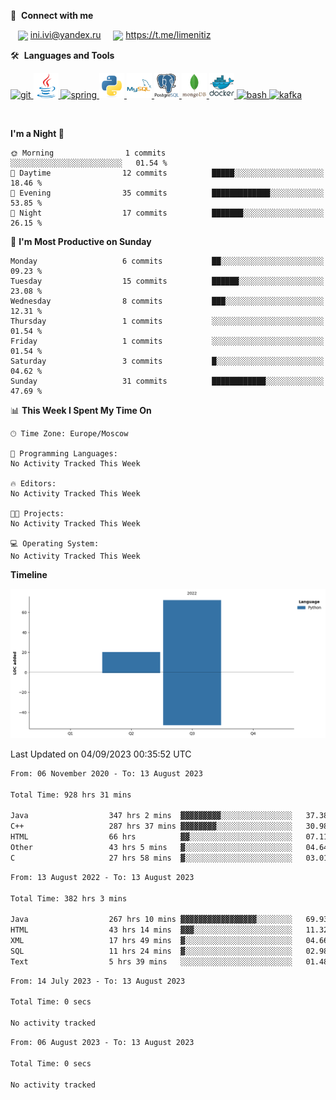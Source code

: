 <!-- https://github.com/lowlighter/metrics -->
<!-- https://www.vectorlogo.zone/ -->
<!-- https://www.svgrepo.com/ -->

🔗 &nbsp;**Connect with me**
&nbsp; <p align="left">
        &nbsp;&nbsp;
        <span>
            <img align="center"
                src="https://user-images.githubusercontent.com/60324635/179626886-1219e9ee-75c0-42ed-a26b-d4ef24ed306c.svg"
                height="30px"/>
            ini.ivi@yandex.ru
        </span>
        &nbsp;&nbsp;&nbsp;
        <span>
            <img align="center"
                    src="https://user-images.githubusercontent.com/60324635/179626979-f490e684-520a-46a3-9f2e-1b3d291b8372.svg"
                    height="30px"/>
            https://t.me/limenitiz
        </span>
</p>

<!-- 
![Metrics](/github-metrics.svg)
<br>

![Wwakatime stats](https://github-readme-stats-taupe-two.vercel.app/api/wakatime?username=limenitiz&hide_title=true&hide_border=true&langs_count=5&bg_color=00000000&text_color=777) 
-->

🛠️ &nbsp;**Languages and Tools**
<p align="left">
    <a href="https://git-scm.com/" target="_blank" rel="noreferrer">
        <img src="https://www.vectorlogo.zone/logos/git-scm/git-scm-icon.svg"
            alt="git" width="40" height="40" />
    </a>
    <a href="https://www.java.com" target="_blank" rel="noreferrer"> <img
            src="https://raw.githubusercontent.com/devicons/devicon/master/icons/java/java-original.svg"
            alt="java" width="40" height="40" /> </a>
    <a href="https://spring.io/" target="_blank" rel="noreferrer">
        <img src="https://www.vectorlogo.zone/logos/springio/springio-icon.svg"
            alt="spring" width="40" height="40" />
    </a>
    <a href="https://www.python.org" target="_blank" rel="noreferrer">
        <img src="https://raw.githubusercontent.com/devicons/devicon/master/icons/python/python-original.svg"
            alt="python" width="40" height="40" />
    </a>
    <a href="https://www.mysql.com/" target="_blank" rel="noreferrer">
        <img src="https://raw.githubusercontent.com/devicons/devicon/master/icons/mysql/mysql-original-wordmark.svg"
            alt="mysql" width="40" height="40" />
    </a>
    <a href="https://www.postgresql.org" target="_blank" rel="noreferrer">
        <img src="https://raw.githubusercontent.com/devicons/devicon/master/icons/postgresql/postgresql-original-wordmark.svg"
            alt="postgresql" width="40" height="40" />
    </a>
    <a href="https://www.mongodb.com/" target="_blank" rel="noreferrer">
        <img src="https://raw.githubusercontent.com/devicons/devicon/master/icons/mongodb/mongodb-original-wordmark.svg"
            alt="mongodb" width="40" height="40" />
    </a>
    <a href="https://www.docker.com/" target="_blank" rel="noreferrer">
        <img src="https://raw.githubusercontent.com/devicons/devicon/master/icons/docker/docker-original-wordmark.svg"
            alt="docker" width="40" height="40" />
    </a>
    <a href="https://www.gnu.org/software/bash/" target="_blank" rel="noreferrer">
        <img src="https://www.vectorlogo.zone/logos/gnu_bash/gnu_bash-icon.svg"
            alt="bash" width="40" height="40" />
    </a>
    <a href="https://kafka.apache.org/" target="_blank" rel="noreferrer">
        <img src="https://www.vectorlogo.zone/logos/apache_kafka/apache_kafka-icon.svg"
            alt="kafka" width="40" height="40" />
    </a>
</p>

<br>

<!--START_SECTION:waka-readme-stats-total-->
**I'm a Night 🦉** 

```text
🌞 Morning                1 commits           ░░░░░░░░░░░░░░░░░░░░░░░░░   01.54 % 
🌆 Daytime                12 commits          █████░░░░░░░░░░░░░░░░░░░░   18.46 % 
🌃 Evening                35 commits          █████████████░░░░░░░░░░░░   53.85 % 
🌙 Night                  17 commits          ███████░░░░░░░░░░░░░░░░░░   26.15 % 
```
📅 **I'm Most Productive on Sunday** 

```text
Monday                   6 commits           ██░░░░░░░░░░░░░░░░░░░░░░░   09.23 % 
Tuesday                  15 commits          ██████░░░░░░░░░░░░░░░░░░░   23.08 % 
Wednesday                8 commits           ███░░░░░░░░░░░░░░░░░░░░░░   12.31 % 
Thursday                 1 commits           ░░░░░░░░░░░░░░░░░░░░░░░░░   01.54 % 
Friday                   1 commits           ░░░░░░░░░░░░░░░░░░░░░░░░░   01.54 % 
Saturday                 3 commits           █░░░░░░░░░░░░░░░░░░░░░░░░   04.62 % 
Sunday                   31 commits          ████████████░░░░░░░░░░░░░   47.69 % 
```


📊 **This Week I Spent My Time On** 

```text
🕑︎ Time Zone: Europe/Moscow

💬 Programming Languages: 
No Activity Tracked This Week

🔥 Editors: 
No Activity Tracked This Week

🐱‍💻 Projects: 
No Activity Tracked This Week

💻 Operating System: 
No Activity Tracked This Week
```

**Timeline**

![Lines of Code chart](https://raw.githubusercontent.com/limenitiz/limenitiz/master/assets/bar_graph.png)


 Last Updated on 04/09/2023 00:35:52 UTC
<!--END_SECTION:waka-readme-stats-total-->

<!--START_SECTION:wakaReadmeTotal-->

```txt
From: 06 November 2020 - To: 13 August 2023

Total Time: 928 hrs 31 mins

Java                  347 hrs 2 mins  ▓▓▓▓▓▓▓▓▓░░░░░░░░░░░░░░░░   37.38 %
C++                   287 hrs 37 mins ▓▓▓▓▓▓▓▓░░░░░░░░░░░░░░░░░   30.98 %
HTML                  66 hrs          ▓▓░░░░░░░░░░░░░░░░░░░░░░░   07.11 %
Other                 43 hrs 5 mins   ▓░░░░░░░░░░░░░░░░░░░░░░░░   04.64 %
C                     27 hrs 58 mins  ▓░░░░░░░░░░░░░░░░░░░░░░░░   03.01 %
```

<!--END_SECTION:wakaReadmeTotal-->

<!--START_SECTION:wakaReadmeYear-->

```txt
From: 13 August 2022 - To: 13 August 2023

Total Time: 382 hrs 3 mins

Java                  267 hrs 10 mins ▓▓▓▓▓▓▓▓▓▓▓▓▓▓▓▓▓░░░░░░░░   69.93 %
HTML                  43 hrs 14 mins  ▓▓▓░░░░░░░░░░░░░░░░░░░░░░   11.32 %
XML                   17 hrs 49 mins  ▓░░░░░░░░░░░░░░░░░░░░░░░░   04.66 %
SQL                   11 hrs 24 mins  ▓░░░░░░░░░░░░░░░░░░░░░░░░   02.98 %
Text                  5 hrs 39 mins   ░░░░░░░░░░░░░░░░░░░░░░░░░   01.48 %
```

<!--END_SECTION:wakaReadmeYear-->

<!--START_SECTION:wakaReadmeMonth-->

```txt
From: 14 July 2023 - To: 13 August 2023

Total Time: 0 secs

No activity tracked
```

<!--END_SECTION:wakaReadmeMonth-->

<!--START_SECTION:wakaReadmeWeek-->

```txt
From: 06 August 2023 - To: 13 August 2023

Total Time: 0 secs

No activity tracked
```

<!--END_SECTION:wakaReadmeWeek-->

